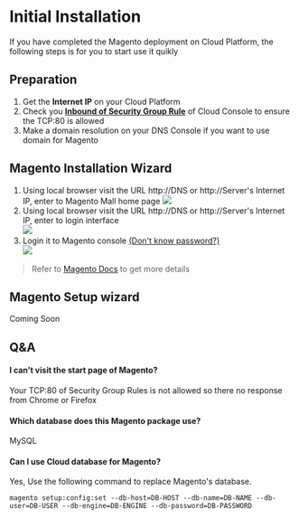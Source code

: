 # Initial Installation

If you have completed the Magento deployment on Cloud Platform, the following steps is for you to start use it quikly

## Preparation

1. Get the **Internet IP** on your Cloud Platform
2. Check you **[Inbound of Security Group Rule](https://support.websoft9.com/docs/faq/tech-instance.html)** of Cloud Console to ensure the TCP:80 is allowed
3. Make a domain resolution on your DNS Console if you want to use domain for Magento

## Magento Installation Wizard

1. Using local browser visit the URL http://DNS or http://Server's Internet IP, enter to Magento Mall home page 
    ![](http://libs.websoft9.com/Websoft9/DocsPicture/en/magento/magento-mall-websoft9.png)
2. Using local browser visit the URL http://DNS or http://Server's Internet IP, enter to login interface  
    ![](http://libs.websoft9.com/Websoft9/DocsPicture/en/magento/magento-login-websoft9.png)
3. Login it to Magento console [(Don't know password?)](/stack-accounts.md)  
    ![](http://libs.websoft9.com/Websoft9/DocsPicture/en/magento/magento-backend-websoft9.png)

> Refer to [Magento Docs](https://magento.com/resources/technical) to get more details

## Magento Setup wizard

Coming Soon

## Q&A

#### I can't visit the start page of Magento?

Your TCP:80 of Security Group Rules is not allowed so there no response from Chrome or Firefox

#### Which database does this Magento package use?

MySQL

#### Can I use Cloud database for Magento?

Yes, Use the following command to replace Magento's database.  

```
magento setup:config:set --db-host=DB-HOST --db-name=DB-NAME --db-user=DB-USER --db-engine=DB-ENGINE --db-password=DB-PASSWORD
```